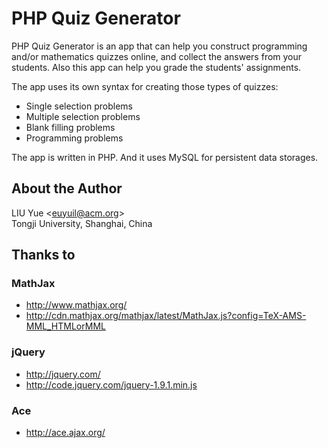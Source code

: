 PHP Quiz Generator
==================

PHP Quiz Generator is an app that can help you construct programming and/or mathematics quizzes online, and collect the answers from your students. Also this app can help you grade the students' assignments.

The app uses its own syntax for creating those types of quizzes:

* Single selection problems
* Multiple selection problems
* Blank filling problems
* Programming problems

The app is written in PHP. And it uses MySQL for persistent data storages.


About the Author
----------------

LIU Yue &lt;euyuil@acm.org&gt;<br />
Tongji University, Shanghai, China


Thanks to
---------

### MathJax

* http://www.mathjax.org/
* http://cdn.mathjax.org/mathjax/latest/MathJax.js?config=TeX-AMS-MML_HTMLorMML

### jQuery

* http://jquery.com/
* http://code.jquery.com/jquery-1.9.1.min.js

### Ace

* http://ace.ajax.org/
